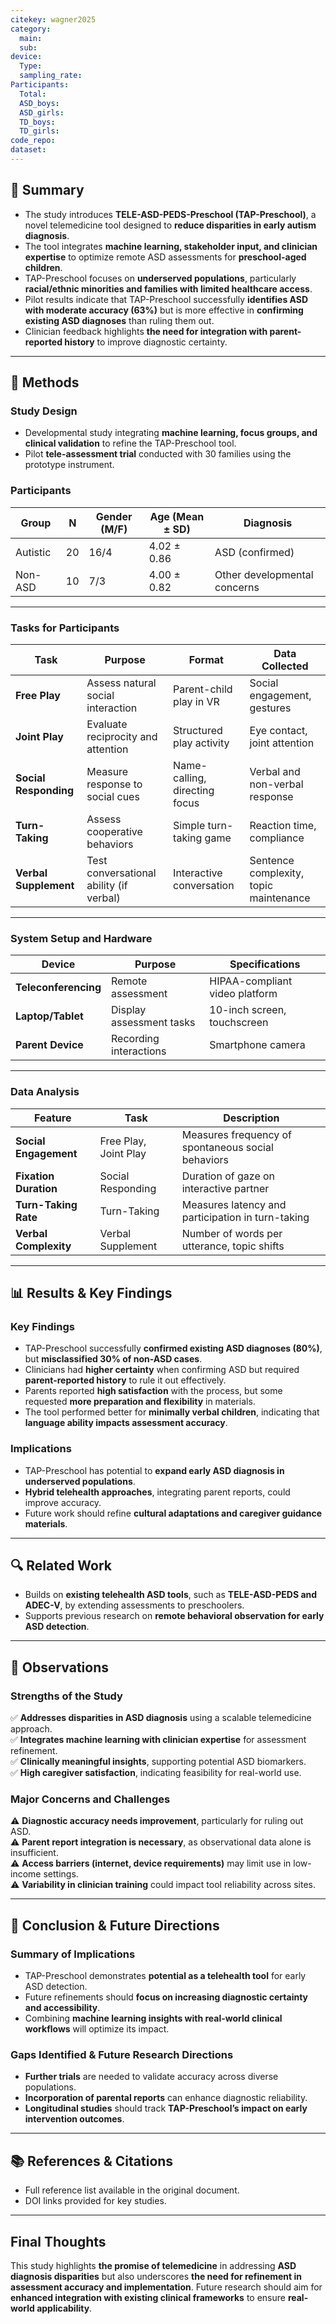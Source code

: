 ```yaml
---
citekey: wagner2025
category:
  main: 
  sub: 
device:
  Type: 
  sampling_rate: 
Participants:
  Total: 
  ASD_boys: 
  ASD_girls: 
  TD_boys: 
  TD_girls: 
code_repo: 
dataset:
---
```

## 📌 Summary

- The study introduces **TELE-ASD-PEDS-Preschool (TAP-Preschool)**, a novel telemedicine tool designed to **reduce disparities in early autism diagnosis**.
- The tool integrates **machine learning, stakeholder input, and clinician expertise** to optimize remote ASD assessments for **preschool-aged children**.
- TAP-Preschool focuses on **underserved populations**, particularly **racial/ethnic minorities and families with limited healthcare access**.
- Pilot results indicate that TAP-Preschool successfully **identifies ASD with moderate accuracy (63%)** but is more effective in **confirming existing ASD diagnoses** than ruling them out.
- Clinician feedback highlights **the need for integration with parent-reported history** to improve diagnostic certainty.

---

## 🔬 Methods

### **Study Design**

- Developmental study integrating **machine learning, focus groups, and clinical validation** to refine the TAP-Preschool tool.
- Pilot **tele-assessment trial** conducted with 30 families using the prototype instrument.

### **Participants**

|Group|N|Gender (M/F)|Age (Mean ± SD)|Diagnosis|
|---|---|---|---|---|
|Autistic|20|16/4|4.02 ± 0.86|ASD (confirmed)|
|Non-ASD|10|7/3|4.00 ± 0.82|Other developmental concerns|

---

### **Tasks for Participants**

|Task|Purpose|Format|Data Collected|
|---|---|---|---|
|**Free Play**|Assess natural social interaction|Parent-child play in VR|Social engagement, gestures|
|**Joint Play**|Evaluate reciprocity and attention|Structured play activity|Eye contact, joint attention|
|**Social Responding**|Measure response to social cues|Name-calling, directing focus|Verbal and non-verbal response|
|**Turn-Taking**|Assess cooperative behaviors|Simple turn-taking game|Reaction time, compliance|
|**Verbal Supplement**|Test conversational ability (if verbal)|Interactive conversation|Sentence complexity, topic maintenance|

---

### **System Setup and Hardware**

|Device|Purpose|Specifications|
|---|---|---|
|**Teleconferencing**|Remote assessment|HIPAA-compliant video platform|
|**Laptop/Tablet**|Display assessment tasks|10-inch screen, touchscreen|
|**Parent Device**|Recording interactions|Smartphone camera|

---

### **Data Analysis**

|Feature|Task|Description|
|---|---|---|
|**Social Engagement**|Free Play, Joint Play|Measures frequency of spontaneous social behaviors|
|**Fixation Duration**|Social Responding|Duration of gaze on interactive partner|
|**Turn-Taking Rate**|Turn-Taking|Measures latency and participation in turn-taking|
|**Verbal Complexity**|Verbal Supplement|Number of words per utterance, topic shifts|

---

## 📊 Results & Key Findings

### **Key Findings**

- TAP-Preschool successfully **confirmed existing ASD diagnoses (80%)**, but **misclassified 30% of non-ASD cases**.
- Clinicians had **higher certainty** when confirming ASD but required **parent-reported history** to rule it out effectively.
- Parents reported **high satisfaction** with the process, but some requested **more preparation and flexibility** in materials.
- The tool performed better for **minimally verbal children**, indicating that **language ability impacts assessment accuracy**.

### **Implications**

- TAP-Preschool has potential to **expand early ASD diagnosis in underserved populations**.
- **Hybrid telehealth approaches**, integrating parent reports, could improve accuracy.
- Future work should refine **cultural adaptations and caregiver guidance materials**.

---

## 🔍 Related Work

- Builds on **existing telehealth ASD tools**, such as **TELE-ASD-PEDS and ADEC-V**, by extending assessments to preschoolers.
- Supports previous research on **remote behavioral observation for early ASD detection**.

---

## 📝 Observations

### **Strengths of the Study**

✅ **Addresses disparities in ASD diagnosis** using a scalable telemedicine approach.  
✅ **Integrates machine learning with clinician expertise** for assessment refinement.  
✅ **Clinically meaningful insights**, supporting potential ASD biomarkers.  
✅ **High caregiver satisfaction**, indicating feasibility for real-world use.

### **Major Concerns and Challenges**

⚠️ **Diagnostic accuracy needs improvement**, particularly for ruling out ASD.  
⚠️ **Parent report integration is necessary**, as observational data alone is insufficient.  
⚠️ **Access barriers (internet, device requirements)** may limit use in low-income settings.  
⚠️ **Variability in clinician training** could impact tool reliability across sites.

---

## 🚀 Conclusion & Future Directions

### **Summary of Implications**

- TAP-Preschool demonstrates **potential as a telehealth tool** for early ASD detection.
- Future refinements should **focus on increasing diagnostic certainty and accessibility**.
- Combining **machine learning insights with real-world clinical workflows** will optimize its impact.

### **Gaps Identified & Future Research Directions**

- **Further trials** are needed to validate accuracy across diverse populations.
- **Incorporation of parental reports** can enhance diagnostic reliability.
- **Longitudinal studies** should track **TAP-Preschool’s impact on early intervention outcomes**.

---

## 📚 References & Citations

- Full reference list available in the original document.
- DOI links provided for key studies.

---

## **Final Thoughts**

This study highlights **the promise of telemedicine** in addressing **ASD diagnosis disparities** but also underscores **the need for refinement in assessment accuracy and implementation**. Future research should aim for **enhanced integration with existing clinical frameworks** to ensure **real-world applicability**.
